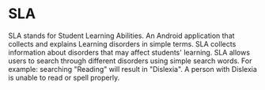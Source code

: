 SLA
===

SLA stands for Student Learning Abilities. An Android application that collects and explains Learning disorders in simple terms.  SLA collects information about disorders that may affect students' learning. SLA allows users to search through different disorders using simple search words. For example: searching "Reading" will result in "Dislexia". A person with Dislexia is unable to read or spell properly.
